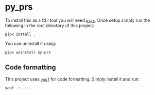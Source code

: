 # py_prs

To install this as a CLI tool you will need [`pipx`](https://github.com/pypa/pipx). Once setup simply run the following in the root directory of this project:

```sh
pipx install .
```

You can uninstall it using:

```sh
pipx uninstall py-prs
```

## Code formatting
This project uses [`yapf`](https://github.com/google/yapf) for code formatting. Simply install it and run:

```sh
yapf -r -i .
```
